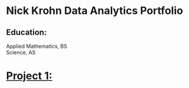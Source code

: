 # Nick Krohn Data Analytics Portfolio

## Education:
Applied Mathematics, BS   
Science, AS

# [Project 1:](nkrohn1.github.io)
